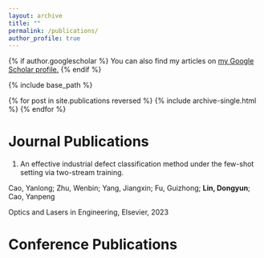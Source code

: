 ```yaml
---
layout: archive
title: ""
permalink: /publications/
author_profile: true
---
```


{% if author.googlescholar %}
  You can also find my articles on <u><a href="{{author.googlescholar}}">my Google Scholar profile</a>.</u>
{% endif %}

{% include base_path %}

{% for post in site.publications reversed %}
  {% include archive-single.html %}
{% endfor %}

# Journal Publications
1. An effective industrial defect classification method under the few-shot setting via two-stream training.

  Cao, Yanlong; Zhu, Wenbin; Yang, Jiangxin; Fu, Guizhong; **Lin, Dongyun**; Cao, Yanpeng

  Optics and Lasers in Engineering, Elsevier, 2023

# Conference Publications



